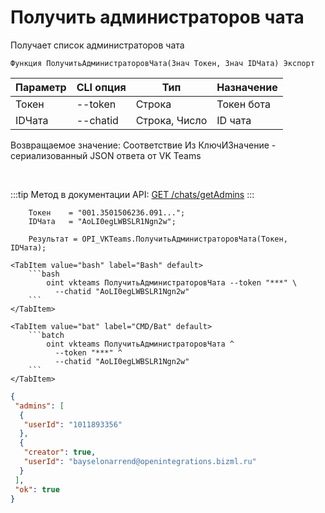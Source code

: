 ﻿---
sidebar_position: 4
---

# Получить администраторов чата
 Получает список администраторов чата



`Функция ПолучитьАдминистраторовЧата(Знач Токен, Знач IDЧата) Экспорт`

  | Параметр | CLI опция | Тип | Назначение |
  |-|-|-|-|
  | Токен | --token | Строка | Токен бота |
  | IDЧата | --chatid | Строка, Число | ID чата |

  
  Возвращаемое значение:   Соответствие Из КлючИЗначение - сериализованный JSON ответа от VK Teams

<br/>

:::tip
Метод в документации API: [GET /chats/getAdmins](https://teams.vk.com/botapi/#/chats/get_chats_getAdmins)
:::
<br/>


```bsl title="Пример кода"
    Токен    = "001.3501506236.091...";
    IDЧата   = "AoLI0egLWBSLR1Ngn2w";

    Результат = OPI_VKTeams.ПолучитьАдминистраторовЧата(Токен, IDЧата);
```
    

 <Tabs>
  
    <TabItem value="bash" label="Bash" default>
        ```bash
            oint vkteams ПолучитьАдминистраторовЧата --token "***" \
              --chatid "AoLI0egLWBSLR1Ngn2w"
        ```
    </TabItem>
  
    <TabItem value="bat" label="CMD/Bat" default>
        ```batch
            oint vkteams ПолучитьАдминистраторовЧата ^
              --token "***" ^
              --chatid "AoLI0egLWBSLR1Ngn2w"
        ```
    </TabItem>
</Tabs>


```json title="Результат"
{
 "admins": [
  {
   "userId": "1011893356"
  },
  {
   "creator": true,
   "userId": "bayselonarrend@openintegrations.bizml.ru"
  }
 ],
 "ok": true
}
```
